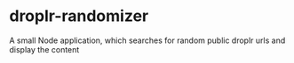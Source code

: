 droplr-randomizer
=================

A small Node application, which searches for random public droplr urls and display the content
